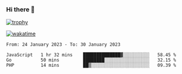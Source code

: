 ### Hi there 👋

[![trophy](https://github-profile-trophy.vercel.app/?username=cxnky&theme=dracula)](https://github.com/ryo-ma/github-profile-trophy)

[![wakatime](https://wakatime.com/badge/user/1c39c599-5497-41b9-a5be-2c4676e7fd23.svg)](https://wakatime.com/@1c39c599-5497-41b9-a5be-2c4676e7fd23)
<!--START_SECTION:waka-->

```text
From: 24 January 2023 - To: 30 January 2023

JavaScript   1 hr 32 mins    ██████████████▓░░░░░░░░░░   58.45 %
Go           50 mins         ████████░░░░░░░░░░░░░░░░░   32.15 %
PHP          14 mins         ██▒░░░░░░░░░░░░░░░░░░░░░░   09.39 %
```

<!--END_SECTION:waka-->
